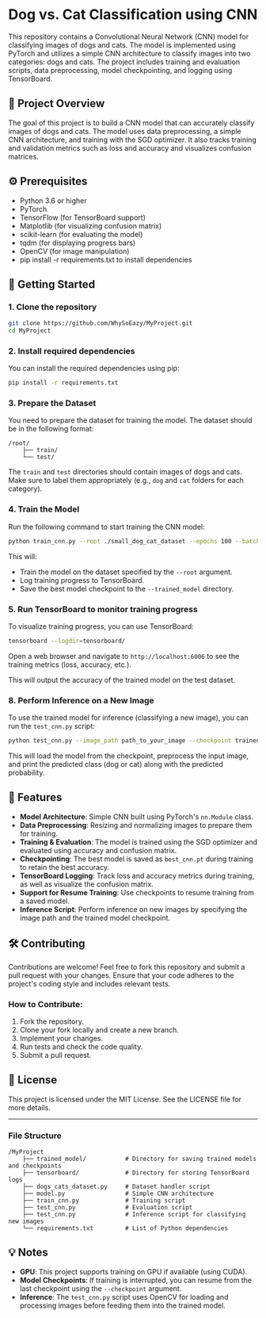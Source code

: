 
# Dog vs. Cat Classification using CNN

This repository contains a Convolutional Neural Network (CNN) model for classifying images of dogs and cats. The model is implemented using PyTorch and utilizes a simple CNN architecture to classify images into two categories: dogs and cats. The project includes training and evaluation scripts, data preprocessing, model checkpointing, and logging using TensorBoard.

## 🧠 Project Overview

The goal of this project is to build a CNN model that can accurately classify images of dogs and cats. The model uses data preprocessing, a simple CNN architecture, and training with the SGD optimizer. It also tracks training and validation metrics such as loss and accuracy and visualizes confusion matrices.

## ⚙️ Prerequisites

- Python 3.6 or higher
- PyTorch
- TensorFlow (for TensorBoard support)
- Matplotlib (for visualizing confusion matrix)
- scikit-learn (for evaluating the model)
- tqdm (for displaying progress bars)
- OpenCV (for image manipulation)
- pip install -r requirements.txt to install dependencies

## 🚀 Getting Started

### 1. Clone the repository

```bash
git clone https://github.com/WhySoEazy/MyProject.git
cd MyProject
```

### 2. Install required dependencies

You can install the required dependencies using pip:

```bash
pip install -r requirements.txt
```

### 3. Prepare the Dataset

You need to prepare the dataset for training the model. The dataset should be in the following format:

```
/root/
    ├── train/
    └── test/
```

The `train` and `test` directories should contain images of dogs and cats. Make sure to label them appropriately (e.g., `dog` and `cat` folders for each category).

### 4. Train the Model

Run the following command to start training the CNN model:

```bash
python train_cnn.py --root ./small_dog_cat_dataset --epochs 100 --batchs 8 --logging tensorboard --trained_model trained_model
```

This will:
- Train the model on the dataset specified by the `--root` argument.
- Log training progress to TensorBoard.
- Save the best model checkpoint to the `--trained_model` directory.

### 5. Run TensorBoard to monitor training progress

To visualize training progress, you can use TensorBoard:

```bash
tensorboard --logdir=tensorboard/
```

Open a web browser and navigate to `http://localhost:6006` to see the training metrics (loss, accuracy, etc.).

This will output the accuracy of the trained model on the test dataset.

### 8. Perform Inference on a New Image

To use the trained model for inference (classifying a new image), you can run the `test_cnn.py` script:

```bash
python test_cnn.py --image_path path_to_your_image --checkpoint trained_model/best_cnn.pt
```

This will load the model from the checkpoint, preprocess the input image, and print the predicted class (dog or cat) along with the predicted probability.

## 🧩 Features

- **Model Architecture**: Simple CNN built using PyTorch's `nn.Module` class.
- **Data Preprocessing**: Resizing and normalizing images to prepare them for training.
- **Training & Evaluation**: The model is trained using the SGD optimizer and evaluated using accuracy and confusion matrix.
- **Checkpointing**: The best model is saved as `best_cnn.pt` during training to retain the best accuracy.
- **TensorBoard Logging**: Track loss and accuracy metrics during training, as well as visualize the confusion matrix.
- **Support for Resume Training**: Use checkpoints to resume training from a saved model.
- **Inference Script**: Perform inference on new images by specifying the image path and the trained model checkpoint.

## 🛠️ Contributing

Contributions are welcome! Feel free to fork this repository and submit a pull request with your changes. Ensure that your code adheres to the project's coding style and includes relevant tests.

### How to Contribute:
1. Fork the repository.
2. Clone your fork locally and create a new branch.
3. Implement your changes.
4. Run tests and check the code quality.
5. Submit a pull request.

## 📝 License

This project is licensed under the MIT License. See the LICENSE file for more details.

---

### File Structure

```
/MyProject
    ├── trained_model/           # Directory for saving trained models and checkpoints
    ├── tensorboard/             # Directory for storing TensorBoard logs
    ├── dogs_cats_dataset.py     # Dataset handler script
    ├── model.py                 # Simple CNN architecture
    ├── train_cnn.py             # Training script
    ├── test_cnn.py              # Evaluation script
    ├── test_cnn.py              # Inference script for classifying new images
    └── requirements.txt         # List of Python dependencies
```

## 💡 Notes

- **GPU**: This project supports training on GPU if available (using CUDA).
- **Model Checkpoints**: If training is interrupted, you can resume from the last checkpoint using the `--checkpoint` argument.
- **Inference**: The `test_cnn.py` script uses OpenCV for loading and processing images before feeding them into the trained model.
